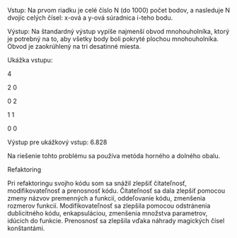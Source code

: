 Vstup: Na prvom riadku je celé číslo N (do 1000) počet bodov, a nasleduje N dvojíc celých čísel: x-ová a y-ová súradnica i-teho bodu.

Výstup: Na štandardný výstup vypíše najmenší obvod mnohouholníka, ktorý je potrebný na to, aby všetky body boli pokryté plochou mnohouholníka. Obvod je zaokrúhlený na tri desatinné miesta.

Ukážka vstupu:

4

2 0

0 2

1 1

0 0

Výstup pre ukážkový vstup:
6.828

Na riešenie tohto problému sa používa metóda horného a dolného obalu.


Refaktoring

Pri refaktoringu svojho kódu som sa snážil zlepšiť čítateľnosť, modifikovateľnosť a prenosnosť kódu.
Čítateľnosť sa dala zlepšiť pomocou zmeny názvov premenných a funkcií, oddeľovanie kódu, zmenšenia rozmerov funkcií.
Modifikovateľnosť sa zlepšila pomocou odstránenia dublicitného kódu, enkapsuláciou, zmenšenia množstva parametrov, idúcich do funkcie.
Prenosnosť sa zlepšila vďaka náhrady magických čísel konštantámi.
